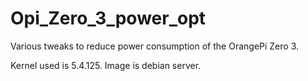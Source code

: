 # Opi_Zero_3_power_opt
Various tweaks to reduce power consumption of the OrangePi Zero 3.  

Kernel used is 5.4.125. Image is debian server.

